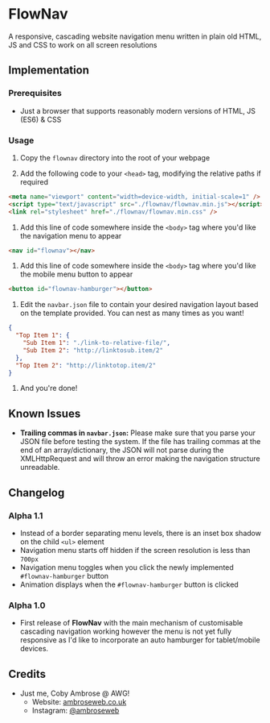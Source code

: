 # FlowNav

A responsive, cascading website navigation menu written in plain old HTML, JS and CSS to work on all screen resolutions

## Implementation

### Prerequisites

- Just a browser that supports reasonably modern versions of HTML, JS (ES6) & CSS

### Usage


1. Copy the `flownav` directory into the root of your webpage

1. Add the following code to your `<head>` tag, modifying the relative paths if required
```html
<meta name="viewport" content="width=device-width, initial-scale=1" />
<script type="text/javascript" src="./flownav/flownav.min.js"></script>
<link rel="stylesheet" href="./flownav/flownav.min.css" />
```

1. Add this line of code  somewhere inside the `<body>` tag where you'd like the navigation menu to appear
```HTML
<nav id="flownav"></nav>
```

1. Add this line of code somewhere inside the `<body>` tag where you'd like the mobile menu button to appear
```HTML
<button id="flownav-hamburger"></button>
```


1. Edit the `navbar.json` file to contain your desired navigation layout based on the template provided. You can nest as many times as you want!
```json
{
  "Top Item 1": {
    "Sub Item 1": "./link-to-relative-file/",
    "Sub Item 2": "http://linktosub.item/2"
  },
  "Top Item 2": "http://linktotop.item/2"
}
```

1. And you're done!

## Known Issues

- **Trailing commas in `navbar.json`:** Please make sure that you parse your JSON file before testing the system. If the file has trailing commas at the end of an array/dictionary, the JSON will not parse during the XMLHttpRequest and will throw an error making the navigation structure unreadable.

## Changelog

### Alpha 1.1

- Instead of a border separating menu levels, there is an inset box shadow on the child `<ul>` element
- Navigation menu starts off hidden if the screen resolution is less than `700px`
- Navigation menu toggles when you click the newly implemented `#flownav-hamburger` button
- Animation displays when the `#flownav-hamburger` button is clicked

### Alpha 1.0

- First release of **FlowNav** with the main mechanism of customisable cascading navigation working however the menu is not yet fully responsive as I'd like to incorporate an auto hamburger for tablet/mobile devices.

## Credits

- Just me, Coby Ambrose @ AWG!
  - Website: [ambroseweb.co.uk](https://ambroseweb.co.uk "My Website")
  - Instagram: [@ambroseweb](https://www.instagram.com/ambrosewebgroup/ "My Instagram")
